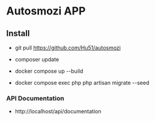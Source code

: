 # Autosmozi APP

## Install

- git pull https://github.com/Hu51/autosmozi
- composer update

- docker compose up --build
- docker compose exec php php artisan migrate --seed


### API Documentation
- http://localhost/api/documentation
